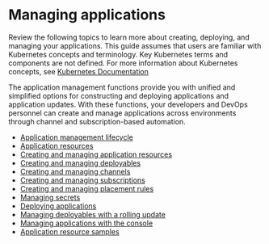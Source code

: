 # Managing applications 

Review the following topics to learn more about creating, deploying, and managing your applications. This guide assumes that users are familiar with Kubernetes concepts and terminology. Key Kubernetes terms and components are not defined. For more information about Kubernetes concepts, see [Kubernetes Documentation](https://kubernetes.io/docs/home/)

The application management functions provide you with unified and simplified options for constructing and deploying applications and application updates. With these functions, your developers and DevOps personnel can create and manage applications across environments through channel and subscription-based automation.

- [Application management lifecycle](app_lifecycle.md)
- [Application resources](app_resources.md)
- [Creating and managing application resources](managing_apps.md)
- [Creating and managing deployables](managing_deployables.md)
- [Creating and managing channels](managing_channels.md)
- [Creating and managing subscriptions](managing_subscriptions.md)
- [Creating and managing placement rules](managing_placement_rules.md)
- [Managing secrets](managing_secrets.md)
- [Deploying applications](deployment_app.md)
- [Managing deployables with a rolling update](deployment_rollout.md)
- [Managing applications with the console](managing_apps_console.md)
- [Application resource samples](app_resource_samples.md)

